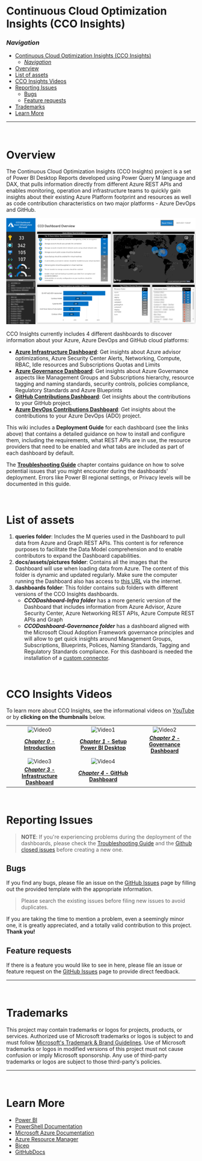 # Continuous Cloud Optimization Insights (CCO Insights)

### _Navigation_

- [Continuous Cloud Optimization Insights (CCO Insights)](#continuous-cloud-optimization-insights-cco-insights)
    - [_Navigation_](#navigation)
- [Overview](#overview)
- [List of assets](#list-of-assets)
- [CCO Insights Videos](#cco-insights-videos)
- [Reporting Issues](#reporting-issues)
  - [Bugs](#bugs)
  - [Feature requests](#feature-requests)
- [Trademarks](#trademarks)
- [Learn More](#learn-more)

---

<br>

# Overview

The Continuous Cloud Optimization Insights (CCO Insights) project is a set of Power BI Desktop Reports developed using Power Query M language and DAX, that pulls information directly from different Azure REST APIs and enables monitoring, operation and infrastructure teams to quickly gain insights about their existing Azure Platform footprint and resources as well as code contribution characteristics on two major platforms - Azure DevOps and GitHub.

![OverviewImage](./media/OverviewImage.png)

CCO Insights currently includes 4 different dashboards to discover information about your Azure, Azure DevOps and GitHub cloud platforms:

- [**Azure Infrastructure Dashboard**][AzureInfrastructureDashboard]: Get insights about Azure advisor optimizations, Azure Security Center Alerts, Networking, Compute, RBAC, Idle resources and Subscriptions Quotas and Limits
- [**Azure Governance Dashboard**][AzureGovernanceDashboard]: Get insights about Azure Governance aspects like Management Groups and Subscriptions hierarchy, resource tagging and naming standards, security controls, policies compliance, Regulatory Standards and Azure Blueprints
- [**GitHub Contributions Dashboard**][GitHubContributionsDashboard]: Get insights about the contributions to your GitHub project.
- [**Azure DevOps Contributions Dashboard**][AdoContributionsDashboard]: Get insights about the contributions to your Azure DevOps (ADO) project.

This wiki includes a **Deployment Guide** for each dashboard (see the links above) that contains a detailed guidance on how to install and configure them, including the requirements, what REST APIs are in use, the resource providers that need to be enabled and what tabs are included as part of each dashboard by default. 

The [**Troubleshooting Guide**][TroubleshootingGuide] chapter contains guidance on how to solve potential issues that you might encounter during the dashboards' deployment. Errors like Power BI regional settings, or Privacy levels will be documented in this guide.

<br>

# List of assets

1. **queries folder**: Includes the M queries used in the Dashboard to pull data from Azure and Graph REST APIs. This content is for reference purposes to facilitate the Data Model comprehension and to enable contributors to expand the Dashboard capabilities.
2. **docs/assets/pictures folder**: Contains all the images that the Dashboard will use when loading data from Azure. The content of this folder is dynamic and updated regularly. Make sure the computer running the Dashboard also has access to [this URL][GraphicalElements] via the internet.
3. **dashboards folder**: This folder contains sub folders with different versions of the CCO Insights dashboards.
    - ***CCODashboard-Infra folder*** has a more generic version of the Dashboard that includes information from Azure Advisor, Azure Security Center, Azure Networking REST APIs, Azure Compute REST APIs and Graph
    - ***CCODashboard-Governance folder*** has a dashboard aligned with the Microsoft Cloud Adoption Framework governance principles and will allow to get quick insights around Management Groups, Subscriptions, Blueprints, Polices, Naming Standards, Tagging and Regulatory Standards compliance. For this dashboard is needed the installation of a [custom connector][CustomConnector].

<br>

# CCO Insights Videos

To learn more about CCO Insights, see the informational videos on [YouTube][YouTubeVideos] or by **clicking on the thumbnails** below.

||||
|:---:|:---:|:---:|
|![Video0][IMG_Video0]|![Video1][IMG_Video1] |![Video2][IMG_Video2]|
|[***Chapter 0* - Introduction**][Video0]|[***Chapter 1* - Setup Power BI Desktop**][Video1]|[***Chapter 2* - Governance Dashboard**][Video2]
||||
|![Video3][IMG_Video3]|![Video4][IMG_Video4]||
|[***Chapter 3* - Infrastructure Dashboard**][Video3]|[***Chapter 4* - GitHub Dashboard**][Video4]||

<br>

# Reporting Issues

>**NOTE**: If you're experiencing problems during the deployment of the dashboards, please check the [Troubleshooting Guide][TroubleshootingGuide] and the [Github closed issues][GitHubClosedIssues] before creating a new one.


## Bugs

If you find any bugs, please file an issue on the [GitHub Issues][GitHubIssues] page by filling out the provided template with the appropriate information.

> Please search the existing issues before filing new issues to avoid duplicates.

If you are taking the time to mention a problem, even a seemingly minor one, it is greatly appreciated, and a totally valid contribution to this project. **Thank you!**

## Feature requests

If there is a feature you would like to see in here, please file an issue or feature request on the [GitHub Issues][GitHubIssues] page to provide direct feedback.

---

<br>

# Trademarks

This project may contain trademarks or logos for projects, products, or services. Authorized use of Microsoft trademarks or logos is subject to and must follow
[Microsoft's Trademark & Brand Guidelines][MicrosoftsTrademarkAndBrandGuidelines].
Use of Microsoft trademarks or logos in modified versions of this project must not cause confusion or imply Microsoft sponsorship.
Any use of third-party trademarks or logos are subject to those third-party's policies.

---

<br>

# Learn More

- [Power BI][PowerBIDocs]
- [PowerShell Documentation][PowerShellDocs]
- [Microsoft Azure Documentation][MicrosoftAzureDocs]
- [Azure Resource Manager][AzureResourceManager]
- [Bicep][Bicep]
- [GitHubDocs][GitHubDocs]

<!-- Docs -->
[GitHubDocs]: <https://docs.github.com/>
[GitHubIssues]: <https://github.com/Azure/CCOInsights/issues>
[GitHubClosedIssues]: <https://github.com/Azure/CCOInsights/issues?q=is%3Aissue>
[AzureResourceManager]: <https://learn.microsoft.com/en-us/azure/azure-resource-manager/management/overview>
[Bicep]: <https://github.com/Azure/bicep>
[MicrosoftAzureDocs]: <https://learn.microsoft.com/en-us/azure/>
[PowerShellDocs]: <https://learn.microsoft.com/en-us/powershell/>
[PowerBIDocs]: <https://learn.microsoft.com/en-us/power-bi/>
[MicrosoftsTrademarkAndBrandGuidelines]: <https://www.microsoft.com/en-us/legal/intellectualproperty/trademarks/usage/general>

<!-- Images -->
[YouTubeVideos]: <https://aka.ms/ccoinsights/videos>
[Video0]: <https://www.youtube.com/watch?v=9l9ME_WXxJk>
[Video1]: <https://www.youtube.com/watch?v=z5pez0kl8_s>
[Video2]: <https://www.youtube.com/watch?v=3lXcSaGtlx4>
[Video3]: <https://www.youtube.com/watch?v=TzIbdpDQX5U>
[Video4]: <https://www.youtube.com/watch?v=uYbcd3B4z4I>
[IMG_Video0]: <https://img.youtube.com/vi/9l9ME_WXxJk/0.jpg>
[IMG_Video1]: <https://img.youtube.com/vi/z5pez0kl8_s/0.jpg>
[IMG_Video2]: <https://img.youtube.com/vi/3lXcSaGtlx4/0.jpg>
[IMG_Video3]: <https://img.youtube.com/vi/TzIbdpDQX5U/0.jpg>
[IMG_Video4]: <https://img.youtube.com/vi/uYbcd3B4z4I/0.jpg>

<!-- References -->
[AzureInfrastructureDashboard]: <./Infrastructure-Dashboard>
[AzureGovernanceDashboard]: <./Governance Dashboard>
[GitHubContributionsDashboard]: <./GitHub Dashboard>
[AdoContributionsDashboard]: <./ADO Dashboard>
[TroubleshootingGuide]: <./Troubleshooting%20Guide>
[CustomConnector]: <./Governance Dashboard%20-%20Deployment Guide#installing-the-custom-connector>
[GraphicalElements]: <https://github.com/Azure/CCOInsights/tree/main/docs/assets/pictures>
